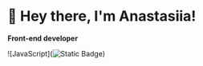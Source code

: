 # 👋 Hey there, I'm Anastasiia!
**Front-end developer**

![JavaScript](![Static Badge](https://img.shields.io/badge/code-JavaScript-F7DF1E?style=for-the-badge))
